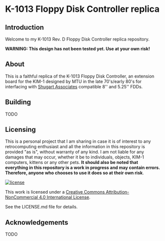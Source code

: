 # K-1013 Floppy Disk Controller replica

## Introduction

Welcome to my K-1013 Rev. D Floppy Disk Controller replica repository.

**WARNING: This design has not been tested yet. Use at your own risk!**

## About

This is a faithful replica of the K-1013 Floppy Disk Controller, an extension board for the KIM-1 designed by MTU in the late 70's/early 80's for interfacing with [Shugart Associates](https://en.wikipedia.org/wiki/Shugart_Associates) compatible 8'' and 5.25'' FDDs.

## Building

TODO

## Licensing

This is a personal project that I am sharing in case it is of interest to any retrocomputing enthusiast and all the information in this repository is provided "as is", without warranty of any kind. I am not liable for any damages that may occur, whether it be to individuals, objects, KIM-1 computers, kittens or any other pets. **It should also be noted that everything in this repository is a work in progress and may contain errors. Therefore, anyone who chooses to use it does so at their own risk**.

[![license](https://i.creativecommons.org/l/by-nc/4.0/88x31.png)](http://creativecommons.org/licenses/by-nc/4.0/)

This work is licensed under a [Creative Commons Attribution-NonCommercial 4.0 International License](http://creativecommons.org/licenses/by-nc/4.0/).

See the LICENSE.md file for details.

## Acknowledgements

TODO

